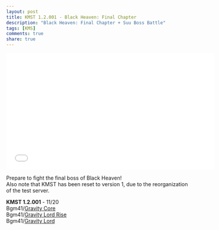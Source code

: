 ```yaml
---
layout: post
title: KMST 1.2.001 - Black Heaven: Final Chapter
description: "Black Heaven: Final Chapter + Suu Boss Battle"
tags: [KMS]
comments: true
share: true
---
```


<iframe width="560" height="315" src="//www.youtube.com/embed/videoseries?list=PLARr36qkoiWYw16Trj6WGzExAZ4jH0Kik" frameborder="0" allowfullscreen></iframe>

Prepare to fight the final boss of Black Heaven!  
Also note that KMST has been reset to version 1, due to the reorganization of the test server.

<b>KMST 1.2.001</b> - 11/20  
Bgm41/<a href="http://youtu.be/pioNmMn2L5Q">Gravity Core</a>  
Bgm41/<a href="http://youtu.be/zhZ5IpkghWw">Gravity Lord Rise</a>  
Bgm41/<a href="http://youtu.be/mVv9bsnDDz8">Gravity Lord</a>  
